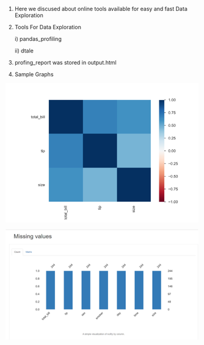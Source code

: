 1) Here we discused about online tools available for easy and fast Data Exploration
2) Tools For Data Exploration

     i) pandas_profiling
     
     ii) dtale 
 
3) profing_report was stored in output.html
4) Sample Graphs

  ![alt text](https://github.com/sasidharreddy25/Machine_Learning/blob/main/EDA%26Feature_Engineering/Automate_EDA/Images/img1.png)
  
  ![alt text](https://github.com/sasidharreddy25/Machine_Learning/blob/main/EDA%26Feature_Engineering/Automate_EDA/Images/img2.png)
